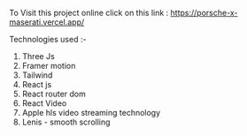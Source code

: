 To Visit this project online click on this link : https://porsche-x-maserati.vercel.app/

Technologies used :-
1. Three Js
2. Framer motion
3. Tailwind
4. React js
5. React router dom
6. React Video
7. Apple hls video streaming technology
8. Lenis - smooth scrolling

